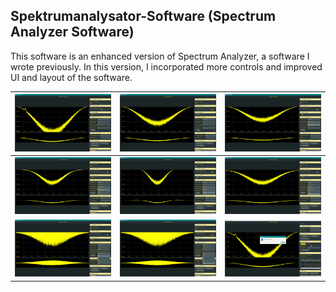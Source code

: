 ## Spektrumanalysator-Software (Spectrum Analyzer Software)

This software is an enhanced version of Spectrum Analyzer, a software I wrote previously. In this version, I incorporated more controls and improved UI and layout of the software.

| ![](https://github.com/KMORaza/Spectrum_Analyzer_Software--enhanced/blob/main/Spectrum%20Analyzer%20-%20Enhanced/src/screenshots/screen%20(1).png) | ![](https://github.com/KMORaza/Spectrum_Analyzer_Software--enhanced/blob/main/Spectrum%20Analyzer%20-%20Enhanced/src/screenshots/screen%20(2).png) | ![](https://github.com/KMORaza/Spectrum_Analyzer_Software--enhanced/blob/main/Spectrum%20Analyzer%20-%20Enhanced/src/screenshots/screen%20(3).png) |
|-----|-----|------|
| ![](https://github.com/KMORaza/Spectrum_Analyzer_Software--enhanced/blob/main/Spectrum%20Analyzer%20-%20Enhanced/src/screenshots/screen%20(4).png) | ![](https://github.com/KMORaza/Spectrum_Analyzer_Software--enhanced/blob/main/Spectrum%20Analyzer%20-%20Enhanced/src/screenshots/screen%20(5).png) | ![](https://github.com/KMORaza/Spectrum_Analyzer_Software--enhanced/blob/main/Spectrum%20Analyzer%20-%20Enhanced/src/screenshots/screen%20(6).png) |
| ![](https://github.com/KMORaza/Spectrum_Analyzer_Software--enhanced/blob/main/Spectrum%20Analyzer%20-%20Enhanced/src/screenshots/screen%20(7).png) | ![](https://github.com/KMORaza/Spectrum_Analyzer_Software--enhanced/blob/main/Spectrum%20Analyzer%20-%20Enhanced/src/screenshots/screen%20(8).png) | ![](https://github.com/KMORaza/Spectrum_Analyzer_Software--enhanced/blob/main/Spectrum%20Analyzer%20-%20Enhanced/src/screenshots/screen%20(9).png) |

